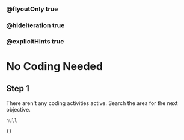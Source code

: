 ### @flyoutOnly true
### @hideIteration true
### @explicitHints true


# No Coding Needed

## Step 1
There aren't any coding activities active. Search the area for the next objective.


```ghost
null
```
```template
{}
```